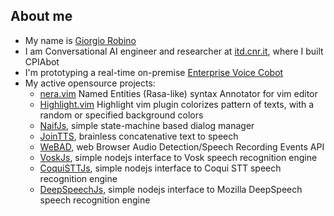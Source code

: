 ## About me

- My name is [Giorgio Robino](https://github.com/solyarisoftware)
- I am Conversational AI engineer and researcher at [itd.cnr.it](http://itd.cnr.it), where I built CPIAbot
- I'm prototyping a real-time on-premise [Enterprise Voice Cobot](https://bit.ly/forkliftcobotarticle)
- My active opensource projects:
  - [nera.vim](https://github.com/solyarisoftware/nera.vim) Named Entities (Rasa-like) syntax Annotator for vim editor
  - [Highlight.vim](https://github.com/solyarisoftware/Highlight.vim) Highlight vim plugin colorizes pattern of texts, with a random or specified background colors 
  - [NaifJs](https://github.com/solyarisoftware/naifjs), simple state-machine based dialog manager
  - [JoinTTS](https://github.com/solyarisoftware/jointts), brainless concatenative text to speech
  - [WeBAD](https://github.com/solyarisoftware/webad), web Browser Audio Detection/Speech Recording Events API
  - [VoskJs](https://github.com/solyarisoftware/voskjs), simple nodejs interface to Vosk speech recognition engine
  - [CoquiSTTJs](https://github.com/solyarisoftware/coquisttjs), simple nodejs interface to Coqui STT speech recognition engine
  - [DeepSpeechJs](https://github.com/solyarisoftware/deepspeechjs), simple nodejs interface to Mozilla DeepSpeech speech recognition engine
 
<!--

## About me
```javascript
const solyarisoftware = () => {
  return {
    askMeAbout: ['dialog managers', 'chatbots', 'conversational AI'],
    technologies: {
        backEnd: ['Nodejs', 'Javascript', 'bash scripting', 'Linux server', 'HTTP servers', 'socketIO', 'server architectures'],
        frontEnd: ['Javascript', webAD, 'socketIO'],
        database: ['JSON'],
        dialogManagers: ['Naifjs', 'RASA'],
        speechRecognitionEngines: ['Vosk', 'DeepSpeech'],
        textToSpeech: ['Google Translate', 'joinTTS']
    },
    Social: {
        Github : 'https://github.com/solyarisoftware',
        Twitter : 'https://twitter.com/solyarisoftware',
        Linkedin : 'https://www.linkedin.com/in/giorgiorobino',
        Medium : 'htps://solyarisoftware.medium.com',
        Blog : 'htps://convcomp.it'
    }
  }
}
```


**solyarisoftware/solyarisoftware** is a ✨ _special_ ✨ repository because its `README.md` (this file) appears on your GitHub profile.

Here are some ideas to get you started:

- 🔭 I’m currently working on ...
- 🌱 I’m currently learning ...
- 👯 I’m looking to collaborate on ...
- 🤔 I’m looking for help with ...
- 💬 Ask me about ...
- 📫 How to reach me: ...
- 😄 Pronouns: ...
- ⚡ Fun fact: ...

![github stats](https://github-readme-stats.vercel.app/api?username=solyarisoftware&show_icons=true)

| stats | Languages |
| ----- | --------- |
| [![Anurag's GitHub stats](https://github-readme-stats.vercel.app/api?username=solyarisoftware&count_private=true&show_icons=true&custom_title=GitHub%20Profile%20Summary&include_all_commits=true&hide_border=true&hide_rank=true&theme=blueberry)](https://github.com/anuraghazra/github-readme-stats) | [![Top Langs](https://github-readme-stats.vercel.app/api/top-langs/?username=solyarisoftware&theme=blueberry)](https://github.com/anuraghazra/github-readme-stats) |



## 📫 How to reach me
[![](https://img.shields.io/badge/giorgio.robino@gmail.com-red)](mailto:giorgio.robino@gmail.com)
-->
